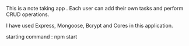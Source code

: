 This is a note taking app . Each user can add their own tasks and perform CRUD operations.

I have used Express, Mongoose, Bcrypt and Cores in this application.

starting command : npm start
